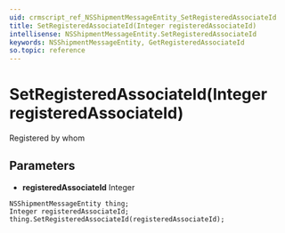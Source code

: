 ```yaml
---
uid: crmscript_ref_NSShipmentMessageEntity_SetRegisteredAssociateId
title: SetRegisteredAssociateId(Integer registeredAssociateId)
intellisense: NSShipmentMessageEntity.SetRegisteredAssociateId
keywords: NSShipmentMessageEntity, GetRegisteredAssociateId
so.topic: reference
---
```


# SetRegisteredAssociateId(Integer registeredAssociateId)

Registered by whom

## Parameters

* **registeredAssociateId** Integer

```crmscript
NSShipmentMessageEntity thing;
Integer registeredAssociateId;
thing.SetRegisteredAssociateId(registeredAssociateId);
```


